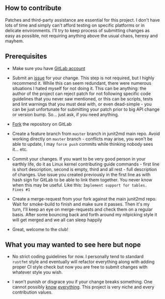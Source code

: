 How to contribute
-----------------

Patches and third-party assistance are essential for this project. I don't have lots of time
and simply can't afford testing on specific platforms or in delicate environments. I'll try to keep
process of submitting changes as easy as possible, not requiring anything above the usual
chaos, heresy and mayhem.

Prerequisites
-------------

* Make sure you have [GitLab account](https://gitlab.com/users/sign_in#register-pane)

* Submit an [issue](https://gitlab.com/Kanedias/junit2md/issues/new?issue) for your change. This step is not required, but I highly recommend it.
  While this can seem redundant, there were numerous situations I hated myself for not
  doing it. This can be anything: the author of the project can reject patch for not
  following specific code guidelines that you never saw mentioned, or this can be scripts,
  tests and lint warnings that you must deal with, or even dead-simple - you can be just
  unfortunate for submitting your patch prior to big API change or version bump.
  So... just ask, if you need anything.

* [Fork](https://gitlab.com/Kanedias/junit2md/forks/new) the repository on GitLab

* Create a feature branch from `master` branch in junit2md main repo. Avoid working
  directly on `master` branch - conflicts may arise, you won't be able to update,
  I may `force push` commits while thinking nobody sees it... etc.

* Commit your changes. If you want to be very good person in your earthly life,
  do it as Linux kernel contributing guide commands - first line is short
  description, second is empty, third and all rest - full description of
  changes. Use issue you created previously in the first line as with hash sign
  for GitLab to be able to link them together. You never know when this may be
  useful. Like this: `Implement support for tables. Fixes #1`

* Create a merge-request from your fork against the main junit2md repo. Wait for
  smoke-build to finish and make sure it passes. Then it's my turn, I'll keep an eye
  on merge-requests and check them on a regular basis. After some bouncing back and
  forth around my nitpicking style it will get merged and we all can sleep happily

* Great, welcome to the club!

What you may wanted to see here but nope
--------------------------------------

* No strict coding guidelines for now. I personally tend to standard `rustfmt` style
  and eventually will refactor everything along with adding proper CI style check
  but now you are free to submit changes with whatever style you wish.

* I won't punish or disgrace you if your change breaks something. One cannot
  possibly [know](https://lkml.org/lkml/2004/12/20/255) [everything](http://catb.org/esr/writings/unix-koans/zealot.html). This project is very niche and every
  contribution values.


